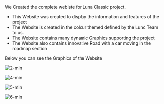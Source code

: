 We Created the complete webiste for Luna Classic project. 

- This Website was created to display the information and features of the project
- The Website is created in the colour themed defined by the Lunc Team to us.
- The Website contains many dynamic Graphics supporting the project
- The Website also contains innovative Road with a car moving in the roadmap section

Below you can see the Graphics of the Website


![2-min](https://user-images.githubusercontent.com/104678268/216815995-37fc2e00-b8d4-47f8-887c-943cd2de7315.gif)


![4-min](https://user-images.githubusercontent.com/104678268/216816756-edd3253f-3ee4-478a-a216-69e5010e128f.gif)


![5-min](https://user-images.githubusercontent.com/104678268/216816954-8a0790f5-e35b-41fb-8a41-b7a833bd2680.gif)


![6-min](https://user-images.githubusercontent.com/104678268/216817166-5b64d25e-486f-4eb8-84b7-ae88b8932e7d.gif)
